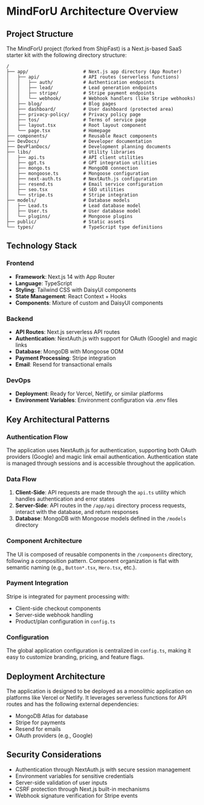 # MindForU Architecture Overview

## Project Structure

The MindForU project (forked from ShipFast) is a Next.js-based SaaS starter kit with the following directory structure:

```
/
├── app/                    # Next.js app directory (App Router)
│   ├── api/                # API routes (serverless functions)
│   │   ├── auth/           # Authentication endpoints
│   │   ├── lead/           # Lead generation endpoints
│   │   ├── stripe/         # Stripe payment endpoints
│   │   └── webhook/        # Webhook handlers (like Stripe webhooks)
│   ├── blog/               # Blog pages
│   ├── dashboard/          # User dashboard (protected area)
│   ├── privacy-policy/     # Privacy policy page
│   ├── tos/                # Terms of service page
│   ├── layout.tsx          # Root layout component
│   └── page.tsx            # Homepage
├── components/             # Reusable React components
├── DevDocs/                # Developer documentation
├── DevPlanDocs/            # Development planning documents
├── libs/                   # Utility libraries
│   ├── api.ts              # API client utilities
│   ├── gpt.ts              # GPT integration utilities
│   ├── mongo.ts            # MongoDB connection
│   ├── mongoose.ts         # Mongoose configuration
│   ├── next-auth.ts        # NextAuth.js configuration
│   ├── resend.ts           # Email service configuration
│   ├── seo.tsx             # SEO utilities
│   └── stripe.ts           # Stripe integration
├── models/                 # Database models
│   ├── Lead.ts             # Lead database model
│   ├── User.ts             # User database model
│   └── plugins/            # Mongoose plugins
├── public/                 # Static assets
└── types/                  # TypeScript type definitions
```

## Technology Stack

### Frontend
- **Framework**: Next.js 14 with App Router
- **Language**: TypeScript
- **Styling**: Tailwind CSS with DaisyUI components
- **State Management**: React Context + Hooks
- **Components**: Mixture of custom and DaisyUI components

### Backend
- **API Routes**: Next.js serverless API routes
- **Authentication**: NextAuth.js with support for OAuth (Google) and magic links
- **Database**: MongoDB with Mongoose ODM
- **Payment Processing**: Stripe integration
- **Email**: Resend for transactional emails

### DevOps
- **Deployment**: Ready for Vercel, Netlify, or similar platforms
- **Environment Variables**: Environment configuration via .env files

## Key Architectural Patterns

### Authentication Flow

The application uses NextAuth.js for authentication, supporting both OAuth providers (Google) and magic link email authentication. Authentication state is managed through sessions and is accessible throughout the application.

### Data Flow

1. **Client-Side**: API requests are made through the `api.ts` utility which handles authentication and error states
2. **Server-Side**: API routes in the `/app/api` directory process requests, interact with the database, and return responses
3. **Database**: MongoDB with Mongoose models defined in the `/models` directory

### Component Architecture

The UI is composed of reusable components in the `/components` directory, following a composition pattern. Component organization is flat with semantic naming (e.g., `Button*.tsx`, `Hero.tsx`, etc.).

### Payment Integration

Stripe is integrated for payment processing with:  
- Client-side checkout components  
- Server-side webhook handling  
- Product/plan configuration in `config.ts`  

### Configuration

The global application configuration is centralized in `config.ts`, making it easy to customize branding, pricing, and feature flags.

## Deployment Architecture

The application is designed to be deployed as a monolithic application on platforms like Vercel or Netlify. It leverages serverless functions for API routes and has the following external dependencies:  

- MongoDB Atlas for database  
- Stripe for payments  
- Resend for emails  
- OAuth providers (e.g., Google)  

## Security Considerations

- Authentication through NextAuth.js with secure session management
- Environment variables for sensitive credentials
- Server-side validation of user inputs
- CSRF protection through Next.js built-in mechanisms
- Webhook signature verification for Stripe events
